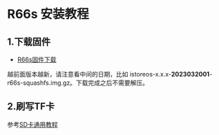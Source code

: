 # R66s 安装教程

## 1.下载固件

* [R66s固件下载](https://fw.koolcenter.com/iStoreOS/r66s/)

越前面版本越新，请注意看中间的日期，比如 istoreos-x.x.x-**2023032001**-r66s-squashfs.img.gz。下载完成之后不需要解压。

## 2.刷写TF卡
参考[SD卡通用教程](/zh/guide/istoreos/install_sd.html)
